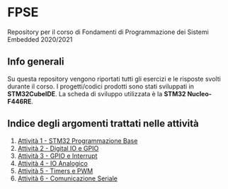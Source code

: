 # FPSE
Repository per il corso di Fondamenti di Programmazione dei Sistemi Embedded 2020/2021

## Info generali
Su questa repository vengono riportati tutti gli esercizi e le risposte svolti durante il corso. I progetti/codici prodotti sono stati sviluppati in **STM32CubeIDE**. La scheda di sviluppo utilizzata è la **STM32 Nucleo-F446RE**.

## Indice degli argomenti trattati nelle attività
1. [Attività 1 - STM32 Programmazione Base](https://github.com/DeanSupertramp/FPSE/tree/main/Attivit%C3%A01)
2. [Attività 2 - Digital IO e GPIO](https://github.com/DeanSupertramp/FPSE/tree/main/Attivit%C3%A02)
3. [Attività 3 - GPIO e Interrupt](https://github.com/DeanSupertramp/FPSE/tree/main/Attivit%C3%A03)
4. [Attività 4 - IO Analogico](https://github.com/DeanSupertramp/FPSE/tree/main/Attivit%C3%A04)
5. [Attività 5 - Timers e PWM](https://github.com/DeanSupertramp/FPSE/tree/main/Attivit%C3%A05)
6. [Attività 6 - Comunicazione Seriale](https://github.com/DeanSupertramp/FPSE/tree/main/Attivit%C3%A06)

<!-- * [License](#license) -->

